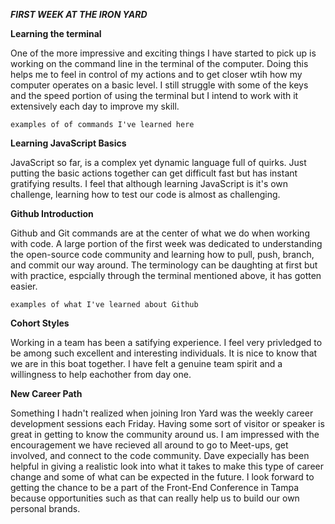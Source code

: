 
***FIRST WEEK AT THE IRON YARD***

**Learning the terminal**

One of the more impressive and exciting things I have started to pick up is working on the command line in the terminal of the computer. Doing this helps me to feel in control of my actions and to get closer wtih how my computer operates on a basic level. I still struggle with some of the keys and the speed portion of using the terminal but I intend to work with it extensively each day to improve my skill. 
```
examples of of commands I've learned here
```
**Learning JavaScript Basics**

JavaScript so far, is a complex yet dynamic language full of quirks. Just putting the basic actions together can get difficult fast but has instant gratifying results. I feel that although learning JavaScript is it's own challenge, learning how to test our code is almost as challenging. 

**Github Introduction**

Github and Git commands are at the center of what we do when working with code. A large portion of the first week was dedicated to understanding the open-source code community and learning how to pull, push, branch, and commit our way around. The terminology can be daughting at first but with practice, espcially through the terminal mentioned above, it has gotten easier. 
```
examples of what I've learned about Github
```
**Cohort Styles**

Working in a team has been a satifying experience. I feel very privledged to be among such excellent and interesting individuals. It is nice to know that we are in this boat together. I have felt a genuine team spirit and a willingness to help eachother from day one. 

**New Career Path**

Something I hadn't realized when joining Iron Yard was the weekly career development sessions each Friday. Having some sort of visitor or speaker is great in getting to know the community around us. I am impressed with the encouragement we have recieved all around to go to Meet-ups, get involved, and connect to the code community. Dave expecially has been helpful in giving a realistic look into what it takes to make this type of career change and some of what can be expected in the future. I look forward to getting the chance to be a part of the Front-End Conference in Tampa because opportunities such as that can really help us to build our own personal brands. 

